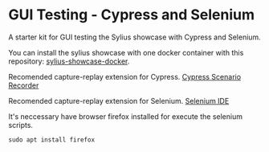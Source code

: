 # GUI Testing - Cypress and Selenium
A starter kit for GUI testing the Sylius showcase with Cypress and Selenium.

You can install the sylius showcase with one docker container with this repository: [sylius-showcase-docker](https://github.com/mourats/sylius-showcase-docker).

Recomended capture-replay extension for Cypress.
[Cypress Scenario Recorder](https://chrome.google.com/webstore/detail/cypress-scenario-recorder/fmpgoobcionmfneadjapdabmjfkmfekb?hl=pt)


Recomended capture-replay extension for Selenium.
[Selenium IDE](https://chrome.google.com/webstore/detail/selenium-ide/mooikfkahbdckldjjndioackbalphokd)

It's neccessary have browser firefox installed for execute the selenium scripts.
```
sudo apt install firefox
```

